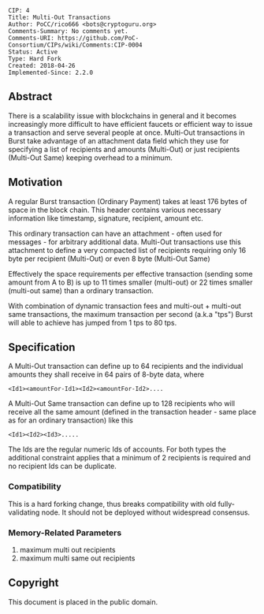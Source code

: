     CIP: 4
    Title: Multi-Out Transactions
    Author: PoCC/rico666 <bots@cryptoguru.org>
    Comments-Summary: No comments yet.
    Comments-URI: https://github.com/PoC-Consortium/CIPs/wiki/Comments:CIP-0004
    Status: Active
    Type: Hard Fork
    Created: 2018-04-26
    Implemented-Since: 2.2.0

## Abstract

There is a scalability issue with blockchains in general and it
becomes increasingly more difficult to have efficient faucets or
efficient way to issue a transaction and serve several people at once.
Multi-Out transactions in Burst take advantage of an attachment data
field which they use for specifying a list of recipients and amounts
(Multi-Out) or just recipients (Multi-Out Same) keeping overhead to a
minimum.

## Motivation

A regular Burst transaction (Ordinary Payment) takes at least 176
bytes of space in the block chain. This header contains various
necessary information like timestamp, signature, recipient, amount
etc.

This ordinary transaction can have an attachment - often used for
messages - for arbitrary additional data. Multi-Out transactions use
this attachment to define a very compacted list of recipients
requiring only 16 byte per recipient (Multi-Out) or even 8 byte
(Multi-Out Same)

Effectively the space requirements per effective transaction (sending
some amount from A to B) is up to 11 times smaller (multi-out) or 22
times smaller (multi-out same) than a ordinary transaction.

With combination of dynamic transaction fees and multi-out + multi-out
same transactions, the maximum transaction per second (a.k.a "tps")
Burst will able to achieve has jumped from 1 tps to 80 tps.

## Specification

A Multi-Out transaction can define up to 64 recipients and the
individual amounts they shall receive in 64 pairs of 8-byte data,
where

```
<Id1><amountFor-Id1><Id2><amountFor-Id2>....
```

A Multi-Out Same transaction can define up to 128 recipients who will
receive all the same amount (defined in the transaction header - same
place as for an ordinary transaction) like this

```
<Id1><Id2><Id3>.....
```

The Ids are the regular numeric Ids of accounts. For both types the
additional constraint applies that a minimum of 2 recipients is
required and no recipient Ids can be duplicate.

### Compatibility

This is a hard forking change, thus breaks compatibility with old
fully-validating node. It should not be deployed without widespread
consensus.

### Memory-Related Parameters

1. maximum multi out recipients
2. maximum multi same out recipients

## Copyright

This document is placed in the public domain.
